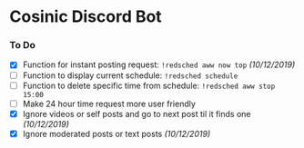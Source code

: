 # Cosinic Discord Bot

### To Do
- [x] Function for instant posting request: `!redsched aww now top` *(10/12/2019)*
- [ ] Function to display current schedule: `!redsched schedule`
- [ ] Function to delete specific time from schedule: `!redsched aww stop 15:00`
- [ ] Make 24 hour time request more user friendly
- [x] Ignore videos or self posts and go to next post til it finds one *(10/12/2019)*
- [x] Ignore moderated posts or text posts *(10/12/2019)*
